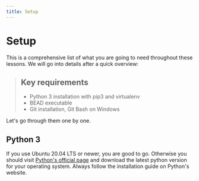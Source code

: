 ```yaml
---
title: Setup
---
```


# Setup

This is a comprehensive list of what you are going to need throughout these lessons. We will go into details after a quick overview:

> ## Key requirements
>
> * Python 3 installation with pip3 and virtualenv
> * BEAD executable
> * Git installation, Git Bash on Windows

Let's go through them one by one.

## Python 3

If you use Ubuntu 20.04 LTS or newer, you are good to go. Otherwise you should visit [Python's official page](https://www.python.org/downloads/) and download the latest python version for your operating system. Always follow the installation guide on Python's website.

